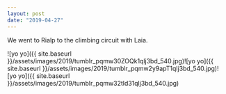 ```yaml
---
layout: post
date: "2019-04-27"
---
```


We went to Rialp to the climbing circuit with Laia.

![yo yo]({{ site.baseurl }}/assets/images/2019/tumblr_pqmw30ZOQk1qlj3bd_540.jpg)![yo yo]({{ site.baseurl }}/assets/images/2019/tumblr_pqmw2y9apT1qlj3bd_540.jpg)![yo yo]({{ site.baseurl }}/assets/images/2019/tumblr_pqmw32tld31qlj3bd_540.jpg)
